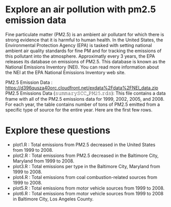 # Explore an air pollution with pm2.5 emission data 

Fine particulate matter (PM2.5) is an ambient air pollutant for which there is strong evidence that it is harmful to human health. In the United States, the Environmental Protection Agency (EPA) is tasked with setting national ambient air quality standards for fine PM and for tracking the emissions of this pollutant into the atmosphere. Approximatly every 3 years, the EPA releases its database on emissions of PM2.5. This database is known as the National Emissions Inventory (NEI). You can read more information about the NEI at the EPA National Emissions Inventory web site.

PM2.5 Emission Data : https://d396qusza40orc.cloudfront.net/exdata%2Fdata%2FNEI_data.zip
PM2.5 Emissions Data (𝚜𝚞𝚖𝚖𝚊𝚛𝚢𝚂𝙲𝙲_𝙿𝙼𝟸𝟻.𝚛𝚍𝚜): This file contains a data frame with all of the PM2.5 emissions data for 1999, 2002, 2005, and 2008. For each year, the table contains number of tons of PM2.5 emitted from a specific type of source for the entire year. Here are the first few rows.

# Explore these questions 
   * plot1.R : Total emissions from PM2.5 decreased in the United States from 1999 to 2008. 
   * plot2.R : Total emissions from PM2.5 decreased in the Baltimore City, Maryland from 1999 to 2008. 
   * plot3.R : Total emissions per type in the Baltimore City, Maryland from 1999 to 2008. 
   * plot4.R : Total emissions from coal combustion-related sources from 1999 to 2008. 
   * plot5.R : Total emissions from motor vehicle sources from 1999 to 2008.
   * plot6.R : Total emissions from motor vehicle sources from 1999 to 2008 in Baltimore City, Los Angeles County. 
